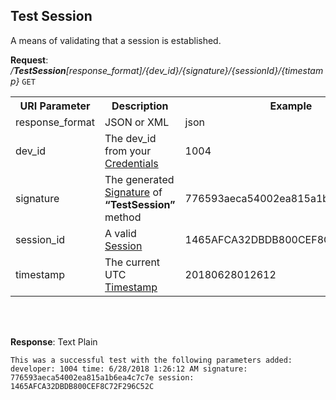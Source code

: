 
## Test Session

A means of validating that a session is established.

**Request**: <i>/**TestSession**[response_format]/{dev_id}/{signature}/{sessionId}/{timestamp}</i> `GET`

<table>
	<tr>
		<th>URI Parameter</th>
		<th>Description</th>
		<th>Example</th>
	</tr>
	<tr>
		<td>response_format</td>
		<td>JSON or XML</td>
		<td>json</td>
	</tr>
	<tr>
		<td>dev_id</td>
		<td>The dev_id from your <a href="./../api-parameter-details.md#credentials" title="Credentials">Credentials</a></td>
		<td>1004</td>
	</tr>
	<tr>
		<td>signature</td>
		<td>The generated <a href="./../api-parameter-details.md#signature" title="Signature">Signature</a> of <b>“TestSession”</b> method</td>
		<td>776593aeca54002ea815a1b6ea4c7c7e</td>
	</tr>
	<tr>
		<td>session_id</td>
		<td>A valid <a href="https://github.com/apugh/realm-api-proposal/wiki/Getting-Started#sessions">Session</a></td>
		<td>1465AFCA32DBDB800CEF8C72F296C52C</td>
	</tr>
	<tr>
		<td>timestamp</td>
		<td>The current UTC <a href="./../api-parameter-details.md#timestamp" title="Timestamp">Timestamp</a></td>
		<td>20180628012612</td>
	</tr>
</table>
<br/><br/>

**Response**: Text Plain
```
This was a successful test with the following parameters added: developer: 1004 time: 6/28/2018 1:26:12 AM signature: 776593aeca54002ea815a1b6ea4c7c7e session: 1465AFCA32DBDB800CEF8C72F296C52C
```
